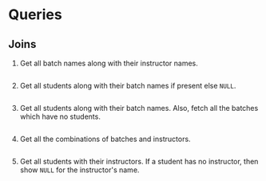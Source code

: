 # Queries

## Joins

1. Get all batch names along with their instructor names.

```sql
```

2. Get all students along with their batch names if present else `NULL`.

```sql
```
3. Get all students along with their batch names. Also, fetch all the batches which have no students.

```sql
```
4. Get all the combinations of batches and instructors.

```sql
```
5. Get all students with their instructors. If a student has no instructor, then show `NULL` for the instructor's name.

```sql
```
